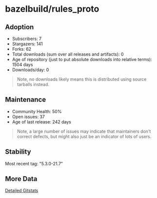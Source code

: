 # bazelbuild/rules_proto

## Adoption

- Subscribers: 7
- Stargazers: 141
- Forks: 62
- Total downloads (sum over all releases and artifacts): 0
- Age of repository (just to put absolute downloads into relative terms): 1504 days
- Downloads/day: 0

> Note, no downloads likely means this is distributed using source tarballs instead.

## Maintenance

- Community Health: 50%
- Open issues: 37
- Age of last release: 242 days

> Note, a large number of issues may indicate that maintainers don't correct defects, but might also
> just be an indicator of lots of users.

## Stability

Most recent tag: "5.3.0-21.7"

## More Data

[Detailed Gitstats](/bazel-catalog/gitstats/bazelbuild/rules_proto)

